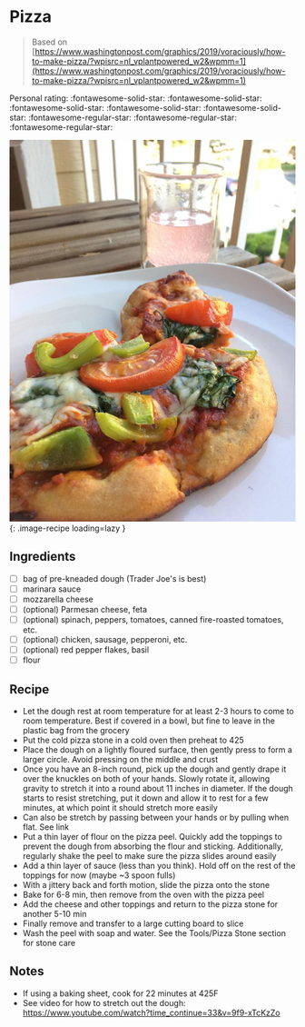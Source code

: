 <!-- Needs Manual Review -->

<!-- Do not modify sections with "AUTO-*". They are updated by make.py -->

# Pizza

> Based on [https://www.washingtonpost.com/graphics/2019/voraciously/how-to-make-pizza/?wpisrc=nl_vplantpowered_w2&wpmm=1](https://www.washingtonpost.com/graphics/2019/voraciously/how-to-make-pizza/?wpisrc=nl_vplantpowered_w2&wpmm=1)

<!-- rating=2; (User can specify rating on scale of 1-5) -->
<!-- AUTO-UserRating -->
Personal rating: :fontawesome-solid-star: :fontawesome-solid-star: :fontawesome-solid-star: :fontawesome-solid-star: :fontawesome-solid-star: :fontawesome-regular-star: :fontawesome-regular-star: :fontawesome-regular-star:
<!-- /AUTO-UserRating -->

<!-- name_image=pizza.jpg; (User can specify image name) -->
<!-- AUTO-Image -->
![pizza.jpg](./pizza.jpg){: .image-recipe loading=lazy }
<!-- /AUTO-Image -->

## Ingredients

* [ ] bag of pre-kneaded dough (Trader Joe's is best)
* [ ] marinara sauce
* [ ] mozzarella cheese
* [ ] (optional) Parmesan cheese, feta
* [ ] (optional) spinach, peppers, tomatoes, canned fire-roasted tomatoes, etc.
* [ ] (optional) chicken, sausage, pepperoni, etc.
* [ ] (optional) red pepper flakes, basil
* [ ] flour

## Recipe

* Let the dough rest at room temperature for at least 2-3 hours to come to room temperature. Best if covered in a bowl, but fine to leave in the plastic bag from the grocery
* Put the cold pizza stone in a cold oven then preheat to 425
* Place the dough on a lightly floured surface, then gently press to form a larger circle. Avoid pressing on the middle and crust
* Once you have an 8-inch round, pick up the dough and gently drape it over the knuckles on both of your hands. Slowly rotate it, allowing gravity to stretch it into a round about 11 inches in diameter. If the dough starts to resist stretching, put it down and allow it to rest for a few minutes, at which point it should stretch more easily
* Can also be stretch by passing between your hands or by pulling when flat. See link
* Put a thin layer of flour on the pizza peel. Quickly add the toppings to prevent the dough from absorbing the flour and sticking. Additionally, regularly shake the peel to make sure the pizza slides around easily
* Add a thin layer of sauce (less than you think). Hold off on the rest of the toppings for now (maybe ~3 spoon fulls)
* With a jittery back and forth motion, slide the pizza onto the stone
* Bake for 6-8 min, then remove from the oven with the pizza peel
* Add the cheese and other toppings and return to the pizza stone for another 5-10 min
* Finally remove and transfer to a large cutting board to slice
* Wash the peel with soap and water. See the Tools/Pizza Stone section for stone care

## Notes

* If using a baking sheet, cook for 22 minutes at 425F
* See video for how to stretch out the dough: https://www.youtube.com/watch?time_continue=33&v=9f9-xTcKzZo
